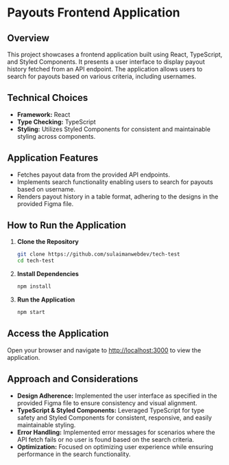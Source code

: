 # Payouts Frontend Application

## Overview
This project showcases a frontend application built using React, TypeScript, and Styled Components. It presents a user interface to display payout history fetched from an API endpoint. The application allows users to search for payouts based on various criteria, including usernames.

## Technical Choices
- **Framework:** React
- **Type Checking:** TypeScript
- **Styling:** Utilizes Styled Components for consistent and maintainable styling across components.

## Application Features
- Fetches payout data from the provided API endpoints.
- Implements search functionality enabling users to search for payouts based on username.
- Renders payout history in a table format, adhering to the designs in the provided Figma file.

## How to Run the Application
1. **Clone the Repository**
    ```bash
    git clone https://github.com/sulaimanwebdev/tech-test
    cd tech-test
    ```

2. **Install Dependencies**
    ```bash
    npm install
    ```

3. **Run the Application**
    ```bash
    npm start
    ```

## Access the Application
Open your browser and navigate to [http://localhost:3000](http://localhost:3000) to view the application.

## Approach and Considerations
- **Design Adherence:** Implemented the user interface as specified in the provided Figma file to ensure consistency and visual alignment.
- **TypeScript & Styled Components:** Leveraged TypeScript for type safety and Styled Components for consistent, responsive, and easily maintainable styling.
- **Error Handling:** Implemented error messages for scenarios where the API fetch fails or no user is found based on the search criteria.
- **Optimization:** Focused on optimizing user experience while ensuring performance in the search functionality.
